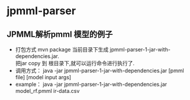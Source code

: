 # jpmml-parser
## JPMML解析pmml 模型的例子
- 打包方式
  mvn package 
  当前目录下生成 jpmml-parser-1-jar-with-dependencies.jar.<br/>
  把jar copy 到 根目录下,就可以运行命令进行执行了.
- 调用方式：
  java -jar jpmml-parser-1-jar-with-dependencies.jar [pmml file] [model input args] <br/>
- example：
  java -jar jpmml-parser-1-jar-with-dependencies.jar model_rf.pmml ir-data.csv
